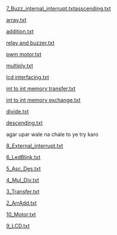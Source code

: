 [7_Buzz_internal_interrupt.txt](https://github.com/user-attachments/files/20095406/7_Buzz_internal_interrupt.txt)[asscending.txt](https://github.com/user-attachments/files/20092438/asscending.txt)

[array.txt](https://github.com/user-attachments/files/20092436/array.txt)

[addition.txt](https://github.com/user-attachments/files/20092435/addition.txt)

[relay and buzzer.txt](https://github.com/user-attachments/files/20092433/relay.and.buzzer.txt)

[pwm motor.txt](https://github.com/user-attachments/files/20092432/pwm.motor.txt)

[multiply.txt](https://github.com/user-attachments/files/20092430/multiply.txt)

[lcd interfacing.txt](https://github.com/user-attachments/files/20092429/lcd.interfacing.txt)

[int to int memory transfer.txt](https://github.com/user-attachments/files/20092427/int.to.int.memory.transfer.txt)

[int to int memory exchange.txt](https://github.com/user-attachments/files/20092426/int.to.int.memory.exchange.txt)

[divide.txt](https://github.com/user-attachments/files/20092424/divide.txt)

[descending.txt](https://github.com/user-attachments/files/20092423/descending.txt)


agar upar wale na chale to ye try karo 


[8_External_interrupt.txt](https://github.com/user-attachments/files/20095407/8_External_interrupt.txt)

[6_LedBlink.txt](https://github.com/user-attachments/files/20095414/6_LedBlink.txt)

[5_Asc_Des.txt](https://github.com/user-attachments/files/20095413/5_Asc_Des.txt)

[4_Mul_Div.txt](https://github.com/user-attachments/files/20095412/4_Mul_Div.txt)

[3_Transfer.txt](https://github.com/user-attachments/files/20095411/3_Transfer.txt)

[2_ArrAdd.txt](https://github.com/user-attachments/files/20095410/2_ArrAdd.txt)

[10_Motor.txt](https://github.com/user-attachments/files/20095409/10_Motor.txt)

[9_LCD.txt](https://github.com/user-attachments/files/20095408/9_LCD.txt)

